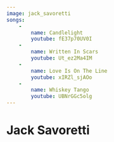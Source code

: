 ```yaml
---
image: jack_savoretti
songs:
    -
        name: Candlelight
        youtube: fE37p70UV0I
    -
        name: Written In Scars
        youtube: Ut_ez2Ma4IM
    -
        name: Love Is On The Line
        youtube: xIRZl_sjAOo
    -
        name: Whiskey Tango
        youtube: UBNrGGc5olg
---
```

# Jack Savoretti

